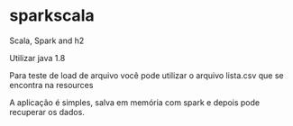 # sparkscala
Scala, Spark and h2


Utilizar java 1.8


Para teste de load de arquivo você pode utilizar o arquivo lista.csv que se encontra na resources

A aplicação é simples, salva em memória com spark e depois pode recuperar os dados.
